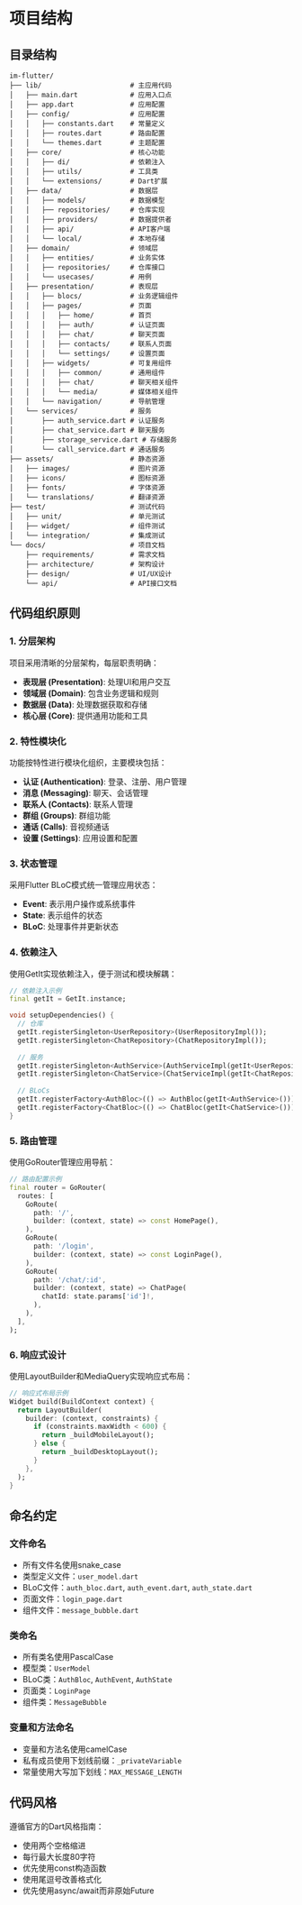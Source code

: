 # 项目结构

## 目录结构

```
im-flutter/
├── lib/                      # 主应用代码
│   ├── main.dart             # 应用入口点
│   ├── app.dart              # 应用配置
│   ├── config/               # 应用配置
│   │   ├── constants.dart    # 常量定义
│   │   ├── routes.dart       # 路由配置
│   │   └── themes.dart       # 主题配置
│   ├── core/                 # 核心功能
│   │   ├── di/               # 依赖注入
│   │   ├── utils/            # 工具类
│   │   └── extensions/       # Dart扩展
│   ├── data/                 # 数据层
│   │   ├── models/           # 数据模型
│   │   ├── repositories/     # 仓库实现
│   │   ├── providers/        # 数据提供者
│   │   ├── api/              # API客户端
│   │   └── local/            # 本地存储
│   ├── domain/               # 领域层
│   │   ├── entities/         # 业务实体
│   │   ├── repositories/     # 仓库接口
│   │   └── usecases/         # 用例
│   ├── presentation/         # 表现层
│   │   ├── blocs/            # 业务逻辑组件
│   │   ├── pages/            # 页面
│   │   │   ├── home/         # 首页
│   │   │   ├── auth/         # 认证页面
│   │   │   ├── chat/         # 聊天页面
│   │   │   ├── contacts/     # 联系人页面
│   │   │   └── settings/     # 设置页面
│   │   ├── widgets/          # 可复用组件
│   │   │   ├── common/       # 通用组件
│   │   │   ├── chat/         # 聊天相关组件
│   │   │   └── media/        # 媒体相关组件
│   │   └── navigation/       # 导航管理
│   └── services/             # 服务
│       ├── auth_service.dart # 认证服务
│       ├── chat_service.dart # 聊天服务
│       ├── storage_service.dart # 存储服务
│       └── call_service.dart # 通话服务
├── assets/                   # 静态资源
│   ├── images/               # 图片资源
│   ├── icons/                # 图标资源
│   ├── fonts/                # 字体资源
│   └── translations/         # 翻译资源
├── test/                     # 测试代码
│   ├── unit/                 # 单元测试
│   ├── widget/               # 组件测试
│   └── integration/          # 集成测试
└── docs/                     # 项目文档
    ├── requirements/         # 需求文档
    ├── architecture/         # 架构设计
    ├── design/               # UI/UX设计
    └── api/                  # API接口文档
```

## 代码组织原则

### 1. 分层架构

项目采用清晰的分层架构，每层职责明确：

- **表现层 (Presentation)**: 处理UI和用户交互
- **领域层 (Domain)**: 包含业务逻辑和规则
- **数据层 (Data)**: 处理数据获取和存储
- **核心层 (Core)**: 提供通用功能和工具

### 2. 特性模块化

功能按特性进行模块化组织，主要模块包括：

- **认证 (Authentication)**: 登录、注册、用户管理
- **消息 (Messaging)**: 聊天、会话管理
- **联系人 (Contacts)**: 联系人管理
- **群组 (Groups)**: 群组功能
- **通话 (Calls)**: 音视频通话
- **设置 (Settings)**: 应用设置和配置

### 3. 状态管理

采用Flutter BLoC模式统一管理应用状态：

- **Event**: 表示用户操作或系统事件
- **State**: 表示组件的状态
- **BLoC**: 处理事件并更新状态

### 4. 依赖注入

使用GetIt实现依赖注入，便于测试和模块解耦：

```dart
// 依赖注入示例
final getIt = GetIt.instance;

void setupDependencies() {
  // 仓库
  getIt.registerSingleton<UserRepository>(UserRepositoryImpl());
  getIt.registerSingleton<ChatRepository>(ChatRepositoryImpl());
  
  // 服务
  getIt.registerSingleton<AuthService>(AuthServiceImpl(getIt<UserRepository>()));
  getIt.registerSingleton<ChatService>(ChatServiceImpl(getIt<ChatRepository>()));
  
  // BLoCs
  getIt.registerFactory<AuthBloc>(() => AuthBloc(getIt<AuthService>()));
  getIt.registerFactory<ChatBloc>(() => ChatBloc(getIt<ChatService>()));
}
```

### 5. 路由管理

使用GoRouter管理应用导航：

```dart
// 路由配置示例
final router = GoRouter(
  routes: [
    GoRoute(
      path: '/',
      builder: (context, state) => const HomePage(),
    ),
    GoRoute(
      path: '/login',
      builder: (context, state) => const LoginPage(),
    ),
    GoRoute(
      path: '/chat/:id',
      builder: (context, state) => ChatPage(
        chatId: state.params['id']!,
      ),
    ),
  ],
);
```

### 6. 响应式设计

使用LayoutBuilder和MediaQuery实现响应式布局：

```dart
// 响应式布局示例
Widget build(BuildContext context) {
  return LayoutBuilder(
    builder: (context, constraints) {
      if (constraints.maxWidth < 600) {
        return _buildMobileLayout();
      } else {
        return _buildDesktopLayout();
      }
    },
  );
}
```

## 命名约定

### 文件命名

- 所有文件名使用snake_case
- 类型定义文件：`user_model.dart`
- BLoC文件：`auth_bloc.dart`, `auth_event.dart`, `auth_state.dart`
- 页面文件：`login_page.dart`
- 组件文件：`message_bubble.dart`

### 类命名

- 所有类名使用PascalCase
- 模型类：`UserModel`
- BLoC类：`AuthBloc`, `AuthEvent`, `AuthState`
- 页面类：`LoginPage`
- 组件类：`MessageBubble`

### 变量和方法命名

- 变量和方法名使用camelCase
- 私有成员使用下划线前缀：`_privateVariable`
- 常量使用大写加下划线：`MAX_MESSAGE_LENGTH`

## 代码风格

遵循官方的Dart风格指南：

- 使用两个空格缩进
- 每行最大长度80字符
- 优先使用const构造函数
- 使用尾逗号改善格式化
- 优先使用async/await而非原始Future 
